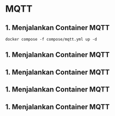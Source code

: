 # MQTT

## 1. Menjalankan Container MQTT

```
docker compose -f compose/mqtt.yml up -d
```

## 1. Menjalankan Container MQTT
## 1. Menjalankan Container MQTT
## 1. Menjalankan Container MQTT
## 1. Menjalankan Container MQTT